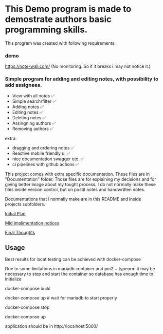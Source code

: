 # This Demo program is made to demostrate authors basic programming skills.
This program was created with following requirements.

### demo
https://note-wall.com/  (No monitoring. So if it breaks i may not notice it.)


###  Simple program for adding and editing notes, with possibility to add assignees.

 - View with all notes :white_check_mark:
 - Simple search/filter :white_check_mark:
 - Adding notes :white_check_mark:
 - Editing notes :white_check_mark:
 - Deleting notes :white_check_mark:
 - Assingning authors :white_check_mark:
 - Removing authors :white_check_mark:

extra:
 - dragging and ordering notes :white_check_mark:
 - Reactive mobile friendly ui :white_check_mark:
 - nice documentation swagger etc. :white_check_mark:
 - ci pipelines with github actions :white_check_mark:

This project comes with extra specific documentation. These files are in "Documentation" folder. Those files are for explaining my decisions and for giving better image about my tought process. I do not normally make these files inside version control, but on postit notes and handwritten notes. 

Documentations that i normally make are in this README and inside projects subfolders.


[Initial Plan](./Documentation/InitialPlan.md)

[Mid implimentation notices](./Documentation/MidImplimentation.md)

[Final Thoughts](./Documentation/FinalNotes.md)

## Usage

Best results for locat testing can be achieved with docker-compose

Due to some limitations in mariadb container and pm2 + typeorm it may be necessary to 
stop and start the container so database has enough time to initialize 

docker-compose build

docker-compose up # wait for mariadb to start properly

docker-compose stop

docker-compose up

application should be in http://localhost:5000/
